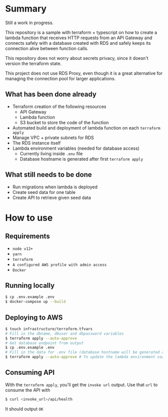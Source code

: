 # Summary
Still a work in progress.

This repository is a sample with terraform + typescript on how to create a lambda function that receives HTTP requests from an API Gateway and connects safely with a database created with RDS and safely keeps its connection alive between function calls.

This repository does not worry about secrets privacy, since it doesn't version the terraform state.

This project does not use RDS Proxy, even though it is a great alternative for managing the connection pool for larger applications.

## What has been done already
- Terraform creation of the following resources
  - API Gateway
  - Lambda function
  - S3 bucket to store the code of the function
- Automated build and deployment of lambda function on each `terraform apply`
- Manage VPC + private subnets for RDS
- The RDS instance itself
- Lambda environment variables (needed for database access)
  - Currently living inside `.env` file
  - Database hostname is generated after first `terraform apply`
## What still needs to be done
- Run migrations when lambda is deployed
- Create seed data for one table
- Create API to retrieve given seed data

# How to use

## Requirements
- `node v12+`
- `yarn`
- `terraform`
- `A configured AWS profile with admin access`
- `Docker`

## Running locally

```bash
$ cp .env.example .env
$ docker-compose up --build
```
## Deploying to AWS

```bash
$ touch infrastructure/terraform.tfvars
# Fill in the dbname, dbuser and dbpassword variables
$ terraform apply --auto-approve
# Get database endpoint from output
$ cp .env.example .env
# Fill in the data for .env file (database hostname will be generated after first apply and will be in the output)
$ terraform apply --auto-approve # To update the lambda environment variables
```

## Consuming API
With the `terraform apply`, you'll get the `invoke url` output. Use that `url` to consume the API with

```bash
$ curl <invoke_url>/api/health
```
It should output `OK`